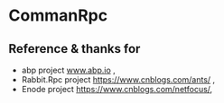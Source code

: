 # CommanRpc

## Reference & thanks for 
* abp project www.abp.io ,
* Rabbit.Rpc project https://www.cnblogs.com/ants/ ,
* Enode project https://www.cnblogs.com/netfocus/,
